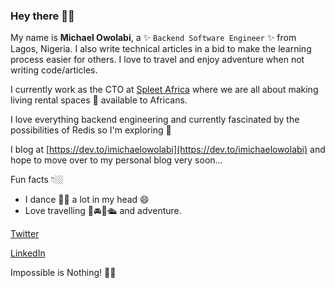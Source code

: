 ### Hey there 👋🏽



My name is **Michael Owolabi**, a ✨ `Backend Software Engineer` ✨ from Lagos, Nigeria. I also write technical articles in a bid to make the learning process easier for others. I love to travel and enjoy adventure when not writing code/articles.

I currently work as the CTO at [Spleet Africa](https://spleet.africa/) where we are all about making living rental spaces 🏡 available to Africans.

I love everything backend engineering and currently fascinated by the possibilities of Redis so I'm exploring 🌱

I blog at [https://dev.to/imichaelowolabi](https://dev.to/imichaelowolabi) and hope to move over to my personal blog very soon...


Fun facts 👇🏼
- I dance 🕺🏽 a lot in my head 😄
- Love travelling 🚀🚘🚆🛳 and adventure.

[Twitter](https://twitter.com/iMichaelOwolabi)

[LinkedIn](https://www.linkedin.com/in/imichaelowolabi/)

Impossible is Nothing! ✌🏼
